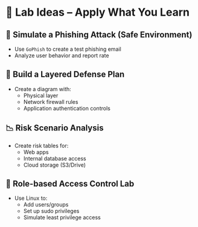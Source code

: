 # 🧪 Lab Ideas – Apply What You Learn

## 🔐 Simulate a Phishing Attack (Safe Environment)

- Use `GoPhish` to create a test phishing email  
- Analyze user behavior and report rate

## 🧱 Build a Layered Defense Plan

- Create a diagram with:
  - Physical layer
  - Network firewall rules
  - Application authentication controls

## 📉 Risk Scenario Analysis

- Create risk tables for:
  - Web apps
  - Internal database access
  - Cloud storage (S3/Drive)

## 👥 Role-based Access Control Lab

- Use Linux to:
  - Add users/groups
  - Set up sudo privileges
  - Simulate least privilege access
